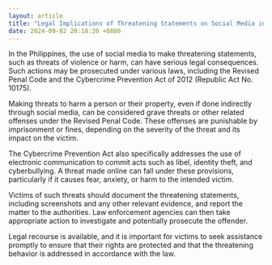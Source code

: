 ```yaml
---
layout: article
title: "Legal Implications of Threatening Statements on Social Media in the Philippines"
date: 2024-09-02 20:18:20 +0800
---
```


<p>In the Philippines, the use of social media to make threatening statements, such as threats of violence or harm, can have serious legal consequences. Such actions may be prosecuted under various laws, including the Revised Penal Code and the Cybercrime Prevention Act of 2012 (Republic Act No. 10175).</p><p>Making threats to harm a person or their property, even if done indirectly through social media, can be considered grave threats or other related offenses under the Revised Penal Code. These offenses are punishable by imprisonment or fines, depending on the severity of the threat and its impact on the victim.</p><p>The Cybercrime Prevention Act also specifically addresses the use of electronic communication to commit acts such as libel, identity theft, and cyberbullying. A threat made online can fall under these provisions, particularly if it causes fear, anxiety, or harm to the intended victim.</p><p>Victims of such threats should document the threatening statements, including screenshots and any other relevant evidence, and report the matter to the authorities. Law enforcement agencies can then take appropriate action to investigate and potentially prosecute the offender.</p><p>Legal recourse is available, and it is important for victims to seek assistance promptly to ensure that their rights are protected and that the threatening behavior is addressed in accordance with the law.</p>